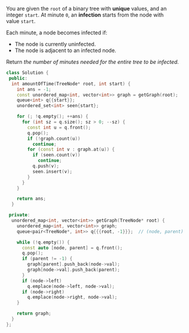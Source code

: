 You are given the `root` of a binary tree with **unique** values, and an integer `start`. At minute `0`, an **infection** starts from the node with value `start`.

Each minute, a node becomes infected if:

- The node is currently uninfected.
- The node is adjacent to an infected node.

Return _the number of minutes needed for the entire tree to be infected._


```cpp
class Solution {
 public:
  int amountOfTime(TreeNode* root, int start) {
    int ans = -1;
    const unordered_map<int, vector<int>> graph = getGraph(root);
    queue<int> q{{start}};
    unordered_set<int> seen{start};

    for (; !q.empty(); ++ans) {
      for (int sz = q.size(); sz > 0; --sz) {
        const int u = q.front();
        q.pop();
        if (!graph.count(u))
          continue;
        for (const int v : graph.at(u)) {
          if (seen.count(v))
            continue;
          q.push(v);
          seen.insert(v);
        }
      }
    }

    return ans;
  }

 private:
  unordered_map<int, vector<int>> getGraph(TreeNode* root) {
    unordered_map<int, vector<int>> graph;
    queue<pair<TreeNode*, int>> q{{{root, -1}}};  // (node, parent)

    while (!q.empty()) {
      const auto [node, parent] = q.front();
      q.pop();
      if (parent != -1) {
        graph[parent].push_back(node->val);
        graph[node->val].push_back(parent);
      }
      if (node->left)
        q.emplace(node->left, node->val);
      if (node->right)
        q.emplace(node->right, node->val);
    }

    return graph;
  }
};
```
